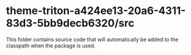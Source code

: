 # theme-triton-a424ee13-20a6-4311-83d3-5bb9decb6320/src

This folder contains source code that will automatically be added to the classpath when
the package is used.
